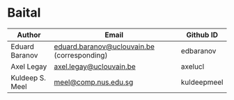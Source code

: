 # Baital

| Author  | Email | Github ID |
| ------- | ----- | --------- |
| Eduard Baranov | eduard.baranov@uclouvain.be (corresponding) | edbaranov |
| Axel Legay | axel.legay@uclouvain.be | axelucl | 
| Kuldeep S. Meel | meel@comp.nus.edu.sg | kuldeepmeel |
